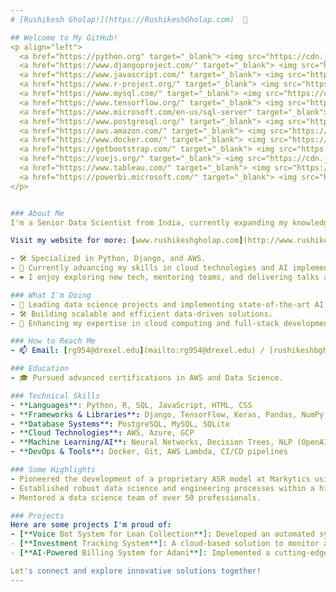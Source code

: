 ```yaml
---
# [Rushikesh Gholap!](https://RushikeshGholap.com)  👋

## Welcome to My GitHub!
<p align="left">
  <a href="https://python.org" target="_blank"> <img src="https://cdn.jsdelivr.net/gh/devicons/devicon/icons/python/python-original.svg" alt="python" width="40" height="40"/> </a>
  <a href="https://www.djangoproject.com/" target="_blank"> <img src="https://cdn.jsdelivr.net/gh/devicons/devicon/icons/django/django-original.svg" alt="django" width="40" height="40"/> </a>
  <a href="https://www.javascript.com/" target="_blank"> <img src="https://cdn.jsdelivr.net/gh/devicons/devicon/icons/javascript/javascript-original.svg" alt="javascript" width="40" height="40"/> </a>
  <a href="https://www.r-project.org/" target="_blank"> <img src="https://cdn.jsdelivr.net/gh/devicons/devicon/icons/r/r-original.svg" alt="r" width="40" height="40"/> </a>
  <a href="https://www.mysql.com/" target="_blank"> <img src="https://cdn.jsdelivr.net/gh/devicons/devicon/icons/mysql/mysql-original.svg" alt="mysql" width="40" height="40"/> </a>
  <a href="https://www.tensorflow.org/" target="_blank"> <img src="https://cdn.jsdelivr.net/gh/devicons/devicon/icons/tensorflow/tensorflow-original.svg" alt="tensorflow" width="40" height="40"/> </a>
  <a href="https://www.microsoft.com/en-us/sql-server" target="_blank"> <img src="https://cdn.jsdelivr.net/gh/devicons/devicon/icons/microsoftsqlserver/microsoftsqlserver-plain.svg" alt="mssql" width="40" height="40"/> </a>
  <a href="https://www.postgresql.org/" target="_blank"> <img src="https://cdn.jsdelivr.net/gh/devicons/devicon/icons/postgresql/postgresql-original.svg" alt="postgresql" width="40" height="40"/> </a>
  <a href="https://aws.amazon.com/" target="_blank"> <img src="https://upload.wikimedia.org/wikipedia/commons/9/93/Amazon_Web_Services_Logo.svg" alt="aws" width="40" height="40"/> </a>
  <a href="https://www.docker.com/" target="_blank"> <img src="https://cdn.jsdelivr.net/gh/devicons/devicon/icons/docker/docker-original.svg" alt="docker" width="40" height="40"/> </a>
  <a href="https://getbootstrap.com/" target="_blank"> <img src="https://cdn.jsdelivr.net/gh/devicons/devicon/icons/bootstrap/bootstrap-original.svg" alt="bootstrap" width="40" height="40"/> </a>
  <a href="https://vuejs.org/" target="_blank"> <img src="https://cdn.jsdelivr.net/gh/devicons/devicon/icons/vuejs/vuejs-original.svg" alt="vuejs" width="40" height="40"/> </a>
  <a href="https://www.tableau.com/" target="_blank"> <img src="https://upload.wikimedia.org/wikipedia/commons/4/4b/Tableau_Logo.png" alt="tableau" width="40" height="40"/> </a>
  <a href="https://powerbi.microsoft.com/" target="_blank"> <img src="https://upload.wikimedia.org/wikipedia/commons/c/c9/Power_bi_logo_black.svg" alt="powerbi" width="40" height="40"/> </a>
</p>


### About Me
I'm a Senior Data Scientist from India, currently expanding my knowledge and skills through a Master's program in **Data Science** at **Drexel University**, set to graduate in 2025. With a rich background in data-driven analysis and predictive modeling, I'm passionate about leveraging data to solve real-world problems and make impactful contributions to society.

Visit my website for more: [www.rushikeshgholap.com](http://www.rushikeshgholap.com)

- 🛠️ Specialized in Python, Django, and AWS.
- 🌱 Currently advancing my skills in cloud technologies and AI implementations.
- ❤️ I enjoy exploring new tech, mentoring teams, and delivering talks at tech conferences.

### What I'm Doing
- 🔭 Leading data science projects and implementing state-of-the-art AI models.
- 🛠️ Building scalable and efficient data-driven solutions.
- 🌱 Enhancing my expertise in cloud computing and full-stack development.

### How to Reach Me
- 📫 Email: [rg954@drexel.edu](mailto:rg954@drexel.edu) / [rushikeshbgholap@gmail.com](mailto:rushikeshbgholap@gmail.com)

### Education
- 🎓 Pursued advanced certifications in AWS and Data Science.

### Technical Skills
- **Languages**: Python, R, SQL, JavaScript, HTML, CSS
- **Frameworks & Libraries**: Django, TensorFlow, Keras, Pandas, NumPy, Matplotlib
- **Database Systems**: PostgreSQL, MySQL, SQLite
- **Cloud Technologies**: AWS, Azure, GCP
- **Machine Learning/AI**: Neural Networks, Decision Trees, NLP (OpenAI's Whisper)
- **DevOps & Tools**: Docker, Git, AWS Lambda, CI/CD pipelines

### Some Highlights
- Pioneered the development of a proprietary ASR model at Markytics using OpenAI's Whisper.
- Established robust data science and engineering processes within a high-growth startup.
- Mentored a data science team of over 50 professionals.

### Projects
Here are some projects I'm proud of:
- [**Voice Bot System for Loan Collection**]: Developed an automated system using Django and AWS to enhance loan collection processes.
- [**Investment Tracking System**]: A cloud-based solution to monitor and manage international investments using real-time data analytics.
- [**AI-Powered Billing System for Adani**]: Implemented a cutting-edge solution to ensure billing accuracy through image recognition.

Let's connect and explore innovative solutions together!
---
```

